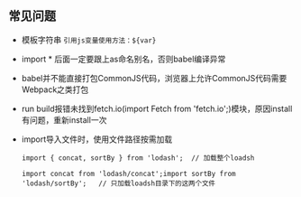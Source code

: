 ## 常见问题

* 模板字符串 `引用js变量使用方法：${var}`

* import * 后面一定要跟上as命名别名，否则babel编译异常

* babel并不能直接打包CommonJS代码，浏览器上允许CommonJS代码需要Webpack之类打包

* run build报错未找到fetch.io(import Fetch from 'fetch.io';)模块，原因install有问题，重新install一次

* import导入文件时，使用文件路径按需加载

  `import { concat, sortBy } from 'lodash';  // 加载整个loadsh`

  `import concat from 'lodash/concat';import sortBy from 'lodash/sortBy';   // 只加载loadsh目录下的这两个文件`
